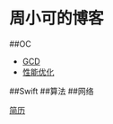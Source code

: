 # 周小可的博客


##OC
- [GCD](./articles/CGD.md)
- [性能优化](./articles/性能优化.md)


##Swift
##算法
##网络


[简历](/周可简历.md)
